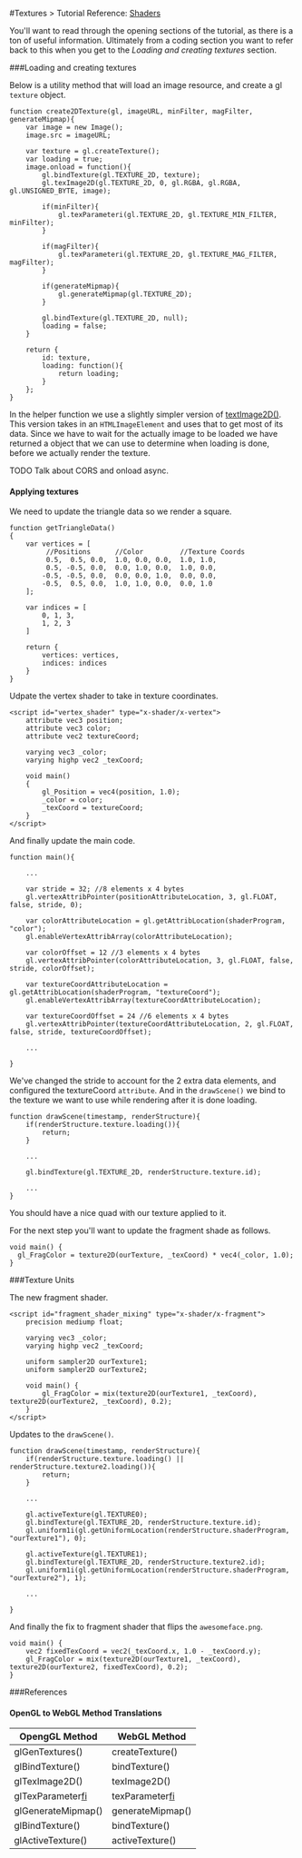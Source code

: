 #Textures
\> Tutorial Reference: [Shaders](http://learnopengl.com/#!Getting-started/Textures)

You'll want to read through the opening sections of the tutorial, as there is a ton of useful
information. Ultimately from a coding section you want to refer back to this when you get to the
*Loading and creating textures* section.


###Loading and creating textures

Below is a utility method that will load an image resource, and create a gl `texture` object.

```
function create2DTexture(gl, imageURL, minFilter, magFilter, generateMipmap){
    var image = new Image();
    image.src = imageURL;
    
    var texture = gl.createTexture();
    var loading = true;
    image.onload = function(){
        gl.bindTexture(gl.TEXTURE_2D, texture);
        gl.texImage2D(gl.TEXTURE_2D, 0, gl.RGBA, gl.RGBA, gl.UNSIGNED_BYTE, image);

        if(minFilter){
            gl.texParameteri(gl.TEXTURE_2D, gl.TEXTURE_MIN_FILTER, minFilter);
        }

        if(magFilter){
            gl.texParameteri(gl.TEXTURE_2D, gl.TEXTURE_MAG_FILTER, magFilter);
        }

        if(generateMipmap){
            gl.generateMipmap(gl.TEXTURE_2D);
        }

        gl.bindTexture(gl.TEXTURE_2D, null);
        loading = false;
    }
    
    return {
        id: texture,
        loading: function(){
            return loading;
        }
    };
}
```

In the helper function we use a slightly simpler version of 
[textImage2D()](https://developer.mozilla.org/en-US/docs/Web/API/WebGLRenderingContext/texImage2D).
This version takes in an `HTMLImageElement` and uses that to get most of its data. Since we have to
wait for the actually image to be loaded we have returned a object that we can use to determine when
loading is done, before we actually render the texture.

TODO Talk about CORS and onload async.

#### Applying textures
We need to update the triangle data so we render a square.

```
function getTriangleData()
{
    var vertices = [
         //Positions      //Color         //Texture Coords
         0.5,  0.5, 0.0,  1.0, 0.0, 0.0,  1.0, 1.0,
         0.5, -0.5, 0.0,  0.0, 1.0, 0.0,  1.0, 0.0,
        -0.5, -0.5, 0.0,  0.0, 0.0, 1.0,  0.0, 0.0,
        -0.5,  0.5, 0.0,  1.0, 1.0, 0.0,  0.0, 1.0
    ];
    
    var indices = [
        0, 1, 3,
        1, 2, 3
    ]
    
    return {
        vertices: vertices,
        indices: indices
    }
}
```

Udpate the vertex shader to take in texture coordinates.

```
<script id="vertex_shader" type="x-shader/x-vertex">
    attribute vec3 position;
    attribute vec3 color;
    attribute vec2 textureCoord;

    varying vec3 _color;
    varying highp vec2 _texCoord;

    void main()
    {
        gl_Position = vec4(position, 1.0);
        _color = color;
        _texCoord = textureCoord;
    }
</script>
```

And finally update the main code.

```
function main(){

    ...

    var stride = 32; //8 elements x 4 bytes
    gl.vertexAttribPointer(positionAttributeLocation, 3, gl.FLOAT, false, stride, 0);
    
    var colorAttributeLocation = gl.getAttribLocation(shaderProgram, "color");
    gl.enableVertexAttribArray(colorAttributeLocation);
    
    var colorOffset = 12 //3 elements x 4 bytes
    gl.vertexAttribPointer(colorAttributeLocation, 3, gl.FLOAT, false, stride, colorOffset);
    
    var textureCoordAttributeLocation = gl.getAttribLocation(shaderProgram, "textureCoord");
    gl.enableVertexAttribArray(textureCoordAttributeLocation);
    
    var textureCoordOffset = 24 //6 elements x 4 bytes
    gl.vertexAttribPointer(textureCoordAttributeLocation, 2, gl.FLOAT, false, stride, textureCoordOffset);
    
    ...

}
```

We've changed the stride to account for the 2 extra data elements, and configured the textureCoord `attribute`.
And in the `drawScene()` we bind to the texture we want to use while rendering after it is done loading.

```
function drawScene(timestamp, renderStructure){
    if(renderStructure.texture.loading()){
        return;
    }

    ...
    
    gl.bindTexture(gl.TEXTURE_2D, renderStructure.texture.id);
    
    ...
}
```

You should have a nice quad with our texture applied to it.

For the next step you'll want to update the fragment shade as follows.

```
void main() {
  gl_FragColor = texture2D(ourTexture, _texCoord) * vec4(_color, 1.0);
}
```

###Texture Units

The new fragment shader.

```
<script id="fragment_shader_mixing" type="x-shader/x-fragment">
    precision mediump float;

    varying vec3 _color;
    varying highp vec2 _texCoord;

    uniform sampler2D ourTexture1;
    uniform sampler2D ourTexture2;

    void main() {
        gl_FragColor = mix(texture2D(ourTexture1, _texCoord), texture2D(ourTexture2, _texCoord), 0.2);
    }
</script>

```

Updates to the `drawScene()`.

```
function drawScene(timestamp, renderStructure){
    if(renderStructure.texture.loading() || renderStructure.texture2.loading()){
        return;
    }
    
    ...
    
    gl.activeTexture(gl.TEXTURE0);
    gl.bindTexture(gl.TEXTURE_2D, renderStructure.texture.id);
    gl.uniform1i(gl.getUniformLocation(renderStructure.shaderProgram, "ourTexture1"), 0);
    
    gl.activeTexture(gl.TEXTURE1);
    gl.bindTexture(gl.TEXTURE_2D, renderStructure.texture2.id);
    gl.uniform1i(gl.getUniformLocation(renderStructure.shaderProgram, "ourTexture2"), 1);
    
    ...
    
}
```

And finally the fix to fragment shader that flips the `awesomeface.png`.

```
void main() {
    vec2 fixedTexCoord = vec2(_texCoord.x, 1.0 - _texCoord.y);
    gl_FragColor = mix(texture2D(ourTexture1, _texCoord), texture2D(ourTexture2, fixedTexCoord), 0.2);
}
```

###References

#### OpenGL to WebGL Method Translations
| OpengGL Method | WebGL Method   |
|----------------|----------------|
| glGenTextures()      | createTexture()    |
| glBindTexture()      | bindTexture()      |
| glTexImage2D()       | texImage2D()       |
| glTexParameter[fi]() | texParameter[fi]() |
| glGenerateMipmap()   | generateMipmap()   |
| glBindTexture()      | bindTexture()      |
| glActiveTexture()    | activeTexture()    |